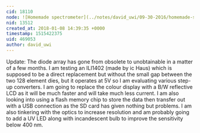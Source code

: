 ```yaml
---
cid: 18110
node: ![Homemade spectrometer](../notes/david_uwi/09-30-2016/homemade-spectrometer)
nid: 13512
created_at: 2018-01-08 14:39:35 +0000
timestamp: 1515422375
uid: 469053
author: david_uwi
---
```


Update:
The diode array has gone from obsolete to unobtainable in a matter of a few months.
I am testing an ILI1402 (made by ic Haus) which is supposed to be a direct replacement but without the small gap between the two 128 element dies, but it operates at 5V so I am evaluating various step-up converters. I am going to replace the colour display with a B/W reflective LCD as it will be much faster and will take much less current.
I am also looking into using a flash memory chip to store the data then transfer out with a USB connection as the SD card has given nothing but problems.
I am also tinkering with the optics to increase resolution and am probably going to add a UV LED along with incandescent bulb to improve the sensitivity below 400 nm.
